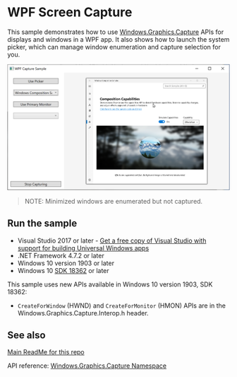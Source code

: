 # WPF Screen Capture

This sample demonstrates how to use [Windows.Graphics.Capture](https://docs.microsoft.com/uwp/api/windows.graphics.capture) APIs for displays and windows in a WPF app. It also shows how to launch the system picker, which can manage window enumeration and capture selection for you.

 ![Capture Selection](Images/WPFCapture.png)
 
> NOTE: Minimized windows are enumerated but not captured.

## Run the sample

- Visual Studio 2017 or later - [Get a free copy of Visual Studio with support for building Universal Windows apps](http://go.microsoft.com/fwlink/?LinkID=280676)
- .NET Framework 4.7.2 or later
- Windows 10 version 1903 or later
- Windows 10 [SDK 18362](https://developer.microsoft.com/windows/downloads/windows-10-sdk) or later

This sample uses new APIs available in Windows 10 version 1903, SDK 18362:

 - `CreateForWindow` (HWND) and `CreateForMonitor` (HMON) APIs are in the Windows.Graphics.Capture.Interop.h header.

## See also

[Main ReadMe for this repo](https://github.com/Microsoft/Windows.UI.Composition-Win32-Samples)

API reference: [Windows.Graphics.Capture Namespace](https://docs.microsoft.com/uwp/api/windows.graphics.capture)
